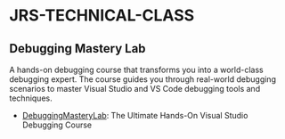 # JRS-TECHNICAL-CLASS

## Debugging Mastery Lab

A hands-on debugging course that transforms you into a world-class debugging expert. The course guides you through real-world debugging scenarios to master Visual Studio and VS Code debugging tools and techniques.

- [DebuggingMasteryLab](./DebuggingMasteryLab/README.md): The Ultimate Hands-On Visual Studio Debugging Course
